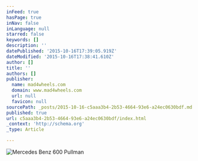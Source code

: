 ```yaml
---
inFeed: true
hasPage: true
inNav: false
inLanguage: null
starred: false
keywords: []
description: ''
datePublished: '2015-10-16T17:39:05.919Z'
dateModified: '2015-10-16T17:38:41.610Z'
author: []
title: ''
authors: []
publisher:
  name: mad4wheels.com
  domain: www.mad4wheels.com
  url: null
  favicon: null
sourcePath: _posts/2015-10-16-c5aaa3b4-2b53-4664-93e6-a24ec0630bdf.md
published: true
url: c5aaa3b4-2b53-4664-93e6-a24ec0630bdf/index.html
_context: 'http://schema.org'
_type: Article

---
```

![Mercedes Benz 600 Pullman](http://www.mad4wheels.com/webpics/hires/00005574%20-%201964%20Mercedes-Benz%20S600%20Pullman%20(%20W100%20)/1964_Mercedes-Benz_S600_Pullman_(_W100_)_004_7081.jpg)